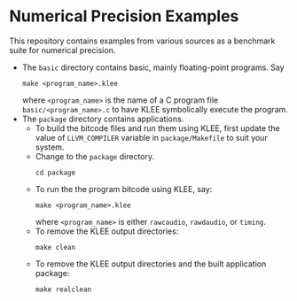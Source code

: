 # Numerical Precision Examples

This repository contains examples from various sources as a benchmark suite for numerical precision.

* The `basic` directory contains basic, mainly floating-point programs. Say
  ```
  make <program_name>.klee
  ```
  where `<program_name>` is the name of a C program file `basic/<program_name>.c` to have KLEE symbolically execute the program.
* The `package` directory contains applications.
   * To build the bitcode files and run them using KLEE, first update the value of `LLVM_COMPILER` variable in `package/Makefile` to suit your system.
   * Change to the `package` directory.
     ```
     cd package
     ```
   * To run the the program bitcode using KLEE, say:
     ```
     make <program_name>.klee
     ```
     where `<program_name>` is either `rawcaudio`, `rawdaudio`, or `timing`.
   * To remove the KLEE output directories:
     ```
     make clean
     ```
   * To remove the KLEE output directories and the built application package:
     ```
     make realclean
     ```
     
